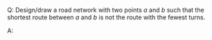 Q: Design/draw a road network with two points $a$ and $b$ such that the shortest
route between $a$ and $b$ is not the route with the fewest turns.

A:
